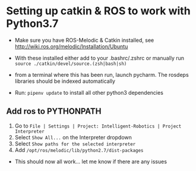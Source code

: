 # Setting up catkin & ROS to work with Python3.7

- Make sure you have ROS-Melodic & Catkin installed, see http://wiki.ros.org/melodic/Installation/Ubuntu

- With these installed either add to your .bashrc/.zshrc or manually run \
`source ./catkin/devel/source.(zsh|bash|sh)`
- from a terminal where this has been run, launch pycharm. The rosdeps libraries should be indexed automatically 
- Run:
`pipenv update`
  to install all other python3 dependencies
  
## Add ros to PYTHONPATH

1. Go to `File | Settings | Project: Intelligent-Robotics | Project Interpreter`
2. Select `Show All...` on the Interpreter dropdown
3. Select `Show paths for the selected interpreter`
4. Add `/opt/ros/melodic/lib/python2.7/dist-packages`


 - This should now all work... let me know if there are any issues